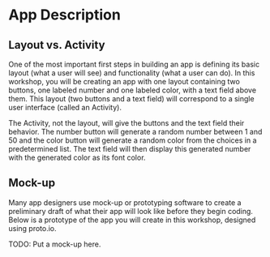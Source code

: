 # App Description

## Layout vs. Activity
One of the most important first steps in building an app is defining its basic layout (what a user will see) and functionality (what a user can do). In this workshop, you will be creating an app with one layout containing two buttons, one labeled number and one labeled color, with a text field above them. This layout (two buttons and a text field) will correspond to a single user interface (called an Activity). 

The Activity, not the layout, will give the buttons and the text field their behavior. The number button will generate a random number between 1 and 50 and the color button will generate a random color from the choices in a predetermined list. The text field will then display this generated number with the generated color as its font color.

## Mock-up
Many app designers use mock-up or prototyping software to create a preliminary draft of what their app will look like before they begin coding. Below is a prototype of the app you will create in this workshop, designed using proto.io.

TODO: Put a mock-up here.

